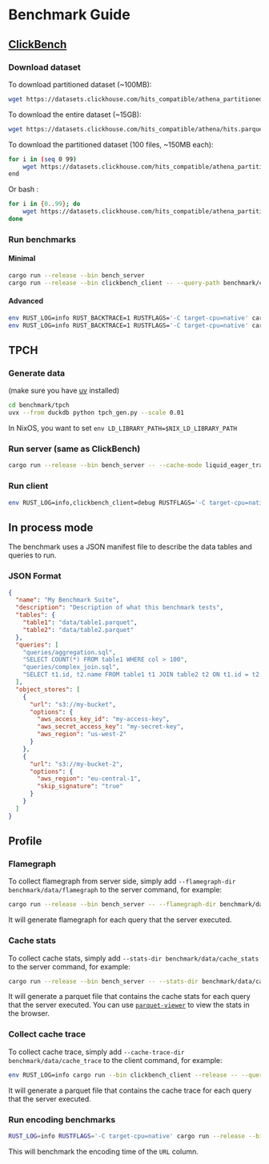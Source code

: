 # Benchmark Guide

## [ClickBench](https://github.com/ClickHouse/ClickBench) 

### Download dataset
To download partitioned dataset (~100MB):
```bash
wget https://datasets.clickhouse.com/hits_compatible/athena_partitioned/hits_0.parquet -O benchmark/data/hits_0.parquet
```

To download the entire dataset (~15GB):

```bash
wget https://datasets.clickhouse.com/hits_compatible/athena/hits.parquet -O benchmark/clickbench/data/hits.parquet
```

To download the partitioned dataset (100 files, ~150MB each):
```bash
for i in (seq 0 99)
    wget https://datasets.clickhouse.com/hits_compatible/athena_partitioned/hits_$i.parquet -O benchmark/clickbench/data/partitioned/hits_$i.parquet
end
```
Or bash :
```bash
for i in {0..99}; do
    wget https://datasets.clickhouse.com/hits_compatible/athena_partitioned/hits_$i.parquet -O benchmark/clickbench/data/partitioned/hits_$i.parquet
done
```

### Run benchmarks

#### Minimal 

```bash
cargo run --release --bin bench_server
cargo run --release --bin clickbench_client -- --query-path benchmark/clickbench/queries/queries.sql --file benchmark/clickbench/data/hits.parquet
```

#### Advanced

```bash
env RUST_LOG=info RUST_BACKTRACE=1 RUSTFLAGS='-C target-cpu=native' cargo run --release --bin bench_server -- --cache-mode liquid_eager_transcode
env RUST_LOG=info RUST_BACKTRACE=1 RUSTFLAGS='-C target-cpu=native' cargo run --release --bin clickbench_client -- --query-path benchmark/clickbench/queries/queries.sql --file benchmark/clickbench/data/hits.parquet --query 42
```

## TPCH

### Generate data

(make sure you have [uv](https://docs.astral.sh/uv/getting-started/installation/) installed)

```bash
cd benchmark/tpch
uvx --from duckdb python tpch_gen.py --scale 0.01
```

In NixOS, you want to set `env LD_LIBRARY_PATH=$NIX_LD_LIBRARY_PATH`




### Run server (same as ClickBench)

```bash
cargo run --release --bin bench_server -- --cache-mode liquid_eager_transcode
```

### Run client

```bash
env RUST_LOG=info,clickbench_client=debug RUSTFLAGS='-C target-cpu=native' cargo run --release --bin tpch_client -- --query-dir benchmark/tpch/queries/ --data-dir benchmark/tpch/data/sf0.1  --iteration 3 --answer-dir benchmark/tpch/answers/sf0.1
```

## In process mode
The benchmark uses a JSON manifest file to describe the data tables and queries to run.

### JSON Format

```json
{
  "name": "My Benchmark Suite",
  "description": "Description of what this benchmark tests",
  "tables": {
    "table1": "data/table1.parquet",
    "table2": "data/table2.parquet"
  },
  "queries": [
    "queries/aggregation.sql",
    "SELECT COUNT(*) FROM table1 WHERE col > 100",
    "queries/complex_join.sql",
    "SELECT t1.id, t2.name FROM table1 t1 JOIN table2 t2 ON t1.id = t2.id LIMIT 10"
  ],
  "object_stores": [
    {
      "url": "s3://my-bucket",
      "options": {
        "aws_access_key_id": "my-access-key",
        "aws_secret_access_key": "my-secret-key",
        "aws_region": "us-west-2"
      }
    },
    {
      "url": "s3://my-bucket-2",
      "options": {
        "aws_region": "eu-central-1",
        "skip_signature": "true"
      }
    }
  ]
}
```


## Profile

### Flamegraph

To collect flamegraph from server side, simply add `--flamegraph-dir benchmark/data/flamegraph` to the server command, for example:
```bash
cargo run --release --bin bench_server -- --flamegraph-dir benchmark/data/flamegraph
```
It will generate flamegraph for each query that the server executed.

### Cache stats

To collect cache stats, simply add `--stats-dir benchmark/data/cache_stats` to the server command, for example:
```bash
cargo run --release --bin bench_server -- --stats-dir benchmark/data/cache_stats
```
It will generate a parquet file that contains the cache stats for each query that the server executed.
You can use [`parquet-viewer`](https://parquet-viewer.xiangpeng.systems) to view the stats in the browser.

### Collect cache trace

To collect cache trace, simply add `--cache-trace-dir benchmark/data/cache_trace` to the client command, for example:
```bash
env RUST_LOG=info cargo run --bin clickbench_client --release -- --query-path benchmark/clickbench/queries/queries.sql --file benchmark/clickbench/data/hits.parquet --query 20 --iteration 2 --partitions 8 --cache-trace-dir benchmark/data/
```
It will generate a parquet file that contains the cache trace for each query that the server executed.


### Run encoding benchmarks

```bash
RUST_LOG=info RUSTFLAGS='-C target-cpu=native' cargo run --release --bin encoding -- --file benchmark/clickbench/data/hits.parquet --column 2
```
This will benchmark the encoding time of the `URL` column.
